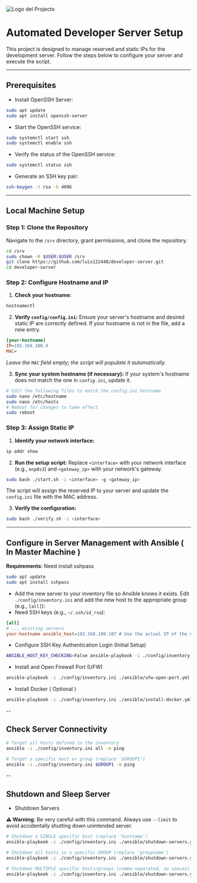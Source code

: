 ![Logo del Projecto](./resources/logo.png)

# Automated Developer Server Setup

This project is designed to manage reserved and static IPs for the development server. 
Follow the steps below to configure your server and execute the script.

---
## Prerequisites

- Install OpenSSH Server:

```bash
sudo apt update
sudo apt install openssh-server
```

- Start the OpenSSH service:

```bash
sudo systemctl start ssh
sudo systemctl enable ssh
```

- Verify the status of the OpenSSH service:

```bash
sudo systemctl status ssh
```

- Generate an SSH key pair:

```bash
ssh-keygen -t rsa -b 4096
```

---
## Local Machine Setup

### Step 1: Clone the Repository

Navigate to the `/srv` directory, grant permissions, and clone the repository.

```bash
cd /srv
sudo chown -R $USER:$USER /srv
git clone https://github.com/luis122448/developer-server.git
cd developer-server
```

### Step 2: Configure Hostname and IP

1.  **Check your hostname:**

```bash
hostnamectl
```

2.  **Verify `config/config.ini`:** Ensure your server's hostname and desired static IP are correctly defined. If your hostname is not in the file, add a new entry.

```ini
[your-hostname]
IP=192.168.100.X
MAC=
```

*Leave the `MAC` field empty; the script will populate it automatically.*

3.  **Sync your system hostname (if necessary):** If your system's hostname does not match the one in `config.ini`, update it.

```bash
# Edit the following files to match the config.ini hostname
sudo nano /etc/hostname
sudo nano /etc/hosts
# Reboot for changes to take effect
sudo reboot
```

### Step 3: Assign Static IP

1.  **Identify your network interface:**

```bash
ip addr show
```

2.  **Run the setup script:** Replace `<interface>` with your network interface (e.g., `enp0s3`) and `<gateway_ip>` with your network's gateway.

```bash
sudo bash ./start.sh -i <interface> -g <gateway_ip>
```

The script will assign the reserved IP to your server and update the `config.ini` file with the MAC address.

3.  **Verify the configuration:**

```bash
sudo bash ./verify.sh -i <interface>
```

---
## Configure in Server Management with Ansible ( In Master Machine )

**Requirements**: Need install sshpass

```bash
sudo apt update
sudo apt install sshpass
```

- Add the new server to your inventory file so Ansible knows it exists. Edit `./config/inventory.ini` and add the new host to the appropriate group (e.g., `[all]`):
- Need SSH keys (e.g., `~/.ssh/id_rsa`):

```ini
[all]
# ... existing servers
your-hostname ansible_host=192.168.100.107 # Use the actual IP of the new server
```

- Configure SSH Key Authentication Login (Initial Setup)

```bash
ANSIBLE_HOST_KEY_CHECKING=False ansible-playbook -i ./config/inventory.ini ./ansible/init-ssh.yml --ask-pass --ask-become-pass --limit $GROUP1
```

- Install and Open Firewall Port (UFW) 

```bash
ansible-playbook -i ./config/inventory.ini ./ansible/ufw-open-port.yml --ask-become-pass -e "ufw-open-port=8080" --limit $GROUP1
```

- Install Docker ( Optional )
  
```bash
ansible-playbook -i ./config/inventory.ini ./ansible/install-docker.yml --ask-become-pass --limit $GROUP1
```

--
## Check Server Connectivity

```bash
# Target all hosts defined in the inventory
ansible -i ./config/inventory.ini all -m ping 

# Target a specific host or group (replace '$GROUP1')
ansible -i ./config/inventory.ini $GROUP1 -m ping
```

--
## Shutdown and Sleep Server

- Shutdown Servers
  
**⚠️ Warning**: Be very careful with this command. Always use `--limit` to avoid accidentally shutting down unintended server.
  
```bash
# Shutdown a SINGLE specific host (replace 'hostname')
ansible-playbook -i ./config/inventory.ini ./ansible/shutdown-servers.yml --ask-become-pass --limit hostname

# Shutdown all hosts in a specific GROUP (replace 'groupname')
ansible-playbook -i ./config/inventory.ini ./ansible/shutdown-servers.yml --ask-become-pass --limit groupname

# Shutdown MULTIPLE specific hosts/groups (comma-separated, no spaces)
ansible-playbook -i ./config/inventory.ini ./ansible/shutdown-servers.yml --ask-become-pass --limit host1,host2,groupname
```